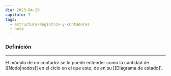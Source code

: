 ```yaml
---
dia: 2023-04-29
capitulo: 7
tags:
  - estructura/Registros-y-contadores
  - nota
---
```

### Definición
---
El módulo de un contador se lo puede entender como la cantidad de [[Nodo|nodos]] en el ciclo en el que este, de en su [[Diagrama de estado]].
